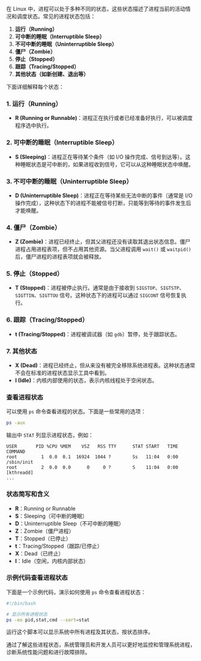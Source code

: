 在 Linux 中，进程可以处于多种不同的状态，这些状态描述了进程当前的活动情况和调度状态。常见的进程状态包括：

1. **运行（Running）**
2. **可中断的睡眠（Interruptible Sleep）**
3. **不可中断的睡眠（Uninterruptible Sleep）**
4. **僵尸（Zombie）**
5. **停止（Stopped）**
6. **跟踪（Tracing/Stopped）**
7. **其他状态（如新创建、退出等）**

下面详细解释每个状态：

### 1. 运行（Running）
- **R (Running or Runnable)**：进程正在执行或者已经准备好执行，可以被调度程序选中执行。

### 2. 可中断的睡眠（Interruptible Sleep）
- **S (Sleeping)**：进程正在等待某个条件（如 I/O 操作完成、信号到达等）。这种睡眠状态是可中断的，如果进程收到信号，它可以从这种睡眠状态中唤醒。

### 3. 不可中断的睡眠（Uninterruptible Sleep）
- **D (Uninterruptible Sleep)**：进程正在等待某些无法中断的事件（通常是 I/O 操作完成），这种状态下的进程不能被信号打断，只能等到等待的事件发生后才能唤醒。

### 4. 僵尸（Zombie）
- **Z (Zombie)**：进程已经终止，但其父进程还没有读取其退出状态信息。僵尸进程占用进程表项，但不占用其他资源。当父进程调用 `wait()` 或 `waitpid()` 后，僵尸进程的进程表项就会被释放。

### 5. 停止（Stopped）
- **T (Stopped)**：进程被停止执行。通常是由于接收到 `SIGSTOP`、`SIGTSTP`、`SIGTTIN`、`SIGTTOU` 信号。这种状态下的进程可以通过 `SIGCONT` 信号恢复执行。

### 6. 跟踪（Tracing/Stopped）
- **t (Tracing/Stopped)**：进程被调试器（如 `gdb`）暂停，处于跟踪状态。

### 7. 其他状态
- **X (Dead)**：进程已经终止，但从来没有被完全移除系统进程表。这种状态通常不会在标准的进程状态显示工具中看到。
- **I (Idle)**：内核内部使用的状态，表示内核线程处于空闲状态。

### 查看进程状态

可以使用 `ps` 命令查看进程的状态。下面是一些常用的选项：

```sh
ps -aux
```

输出中 `STAT` 列显示进程状态，例如：

```
USER       PID %CPU %MEM    VSZ   RSS TTY      STAT START   TIME COMMAND
root         1  0.0  0.1  16924  1044 ?        Ss   11:04   0:00 /sbin/init
root         2  0.0  0.0      0     0 ?        S    11:04   0:00 [kthreadd]
...
```

### 状态简写和含义

- **R**：Running or Runnable
- **S**：Sleeping（可中断的睡眠）
- **D**：Uninterruptible Sleep（不可中断的睡眠）
- **Z**：Zombie（僵尸进程）
- **T**：Stopped（已停止）
- **t**：Tracing/Stopped（跟踪/已停止）
- **X**：Dead（已终止）
- **I**：Idle（空闲，内核内部状态）

### 示例代码查看进程状态

下面是一个示例代码，演示如何使用 `ps` 命令查看进程状态：

```sh
#!/bin/bash

# 显示所有进程状态
ps -eo pid,stat,cmd --sort=stat
```

运行这个脚本可以显示系统中所有进程及其状态，按状态排序。

通过了解这些进程状态，系统管理员和开发人员可以更好地监控和管理系统进程，诊断系统性能问题和进行故障排除。